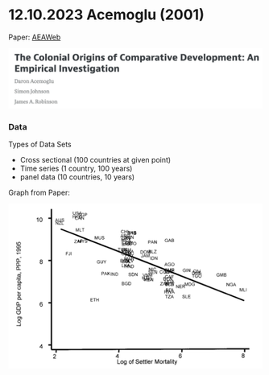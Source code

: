 # 12.10.2023 Acemoglu (2001)

Paper: [AEAWeb](https://www.aeaweb.org/articles?id=10.1257/aer.91.5.1369)

![img](images/2023-10-12_10-35-59.jpg)

### Data

Types of Data Sets

-   Cross sectional (100 countries at given point)
-   Time series (1 country, 100 years)
-   panel data (10 countries, 10 years)

Graph from Paper:

![2023-10-20_11-21-31](images/2023-10-20_11-21-31.png)
